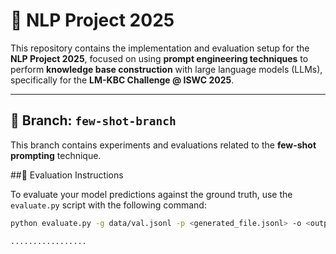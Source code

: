# 🧠 NLP Project 2025

This repository contains the implementation and evaluation setup for the **NLP Project 2025**, focused on using **prompt engineering techniques** to perform **knowledge base construction** with large language models (LLMs), specifically for the **LM-KBC Challenge @ ISWC 2025**.

---

## 📂 Branch: `few-shot-branch`

This branch contains experiments and evaluations related to the **few-shot prompting** technique.

##🧪 Evaluation Instructions

To evaluate your model predictions against the ground truth, use the `evaluate.py` script with the following command:

```bash
python evaluate.py -g data/val.jsonl -p <generated_file.jsonl> -o <output_metrics.txt>

.................
